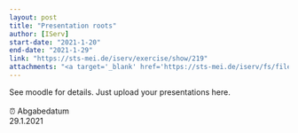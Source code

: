 ```yaml
---
layout: post
title: "Presentation roots"
author: [IServ]
start-date: "2021-1-20"
end-date: "2021-1-29"
link: "https://sts-mei.de/iserv/exercise/show/219"
attachments: "<a target='_blank' href='https://sts-mei.de/iserv/fs/file/exercise-dl/2386/Migration_Histories_-_Pakistani.pdf'>Migration_Histories_-_Pakistani.pdf</a><br> <a target='_blank' href='https://sts-mei.de/iserv/fs/file/exercise-dl/2596/Migration%20Histories%20-%20Pakistani%20%28+Sources%29.pdf'>Migration_Histories_-_Pakistani_%28+Sources%29.pdf</a><br> "
---
```

See moodle for details. Just upload your presentations here. <br><br> ⏰ Abgabedatum <br>29.1.2021